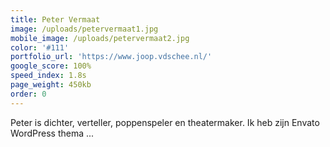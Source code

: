 ```yaml
---
title: Peter Vermaat
image: /uploads/petervermaat1.jpg
mobile_image: /uploads/petervermaat2.jpg
color: '#111'
portfolio_url: 'https://www.joop.vdschee.nl/'
google_score: 100%
speed_index: 1.8s
page_weight: 450kb
order: 0
---
```


Peter is dichter, verteller, poppenspeler en theatermaker. Ik heb zijn Envato WordPress thema ...